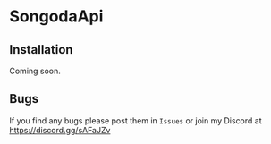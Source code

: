 # SongodaApi

## Installation
Coming soon.

## Bugs
If you find any bugs please post them in `Issues` or join my Discord at https://discord.gg/sAFaJZv
